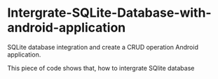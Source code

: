 # Intergrate-SQLite-Database-with-android-application
SQLite database integration and create a CRUD operation Android application.


This piece of code shows that, how to intergrate SQlite database
